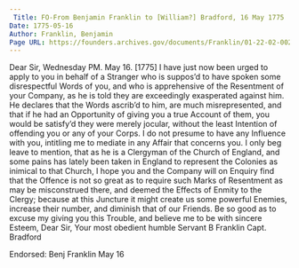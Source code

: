 ```yaml
---
 Title: FO-From Benjamin Franklin to [William?] Bradford, 16 May 1775
Date: 1775-05-16
Author: Franklin, Benjamin
Page URL: https://founders.archives.gov/documents/Franklin/01-22-02-0024
---
```


Dear Sir,
Wednesday PM. May 16. [1775]
I have just now been urged to apply to you in behalf of a Stranger who is suppos’d to have spoken some disrespectful Words of you, and who is apprehensive of the Resentment of your Company, as he is told they are exceedingly exasperated against him. He declares that the Words ascrib’d to him, are much misrepresented, and that if he had an Opportunity of giving you a true Account of them, you would be satisfy’d they were merely jocular, without the least Intention of offending you or any of your Corps. I do not presume to have any Influence with you, intitling me to mediate in any Affair that concerns you. I only beg leave to mention, that as he is a Clergyman of the Church of England, and some pains has lately been taken in England to represent the Colonies as inimical to that Church, I hope you and the Company will on Enquiry find that the Offence is not so great as to require such Marks of Resentment as may be misconstrued there, and deemed the Effects of Enmity to the Clergy; because at this Juncture it might create us some powerful Enemies, increase their number, and diminish that of our Friends. Be so good as to excuse my giving you this Trouble, and believe me to be with sincere Esteem, Dear Sir, Your most obedient humble Servant
B Franklin
Capt. Bradford
 
Endorsed: Benj Franklin May 16


